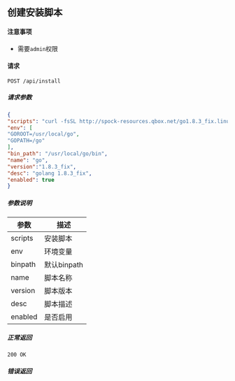 ## 创建安装脚本
#### 注意事项
- 需要`admin`权限
#### 请求
```
POST /api/install
```
##### 请求参数
```json
{
"scripts": "curl -fsSL http://spock-resources.qbox.net/go1.8.3_fix.linux-amd64.tar.gz -o /tmp/golang.tar.gz\ntar -C /usr/local -xzf /tmp/golang.tar.gz",
"env": [
"GOROOT=/usr/local/go",
"GOPATH=/go"
],
"bin_path": "/usr/local/go/bin",
"name": "go",
"version":"1.8.3_fix",
"desc": "golang 1.8.3_fix",
"enabled": true
}
```
##### 参数说明
|参数|描述|
|---|---|
|scripts|安装脚本|
|env|环境变量|
|binpath|默认binpath|
|name|脚本名称|
|version|脚本版本|
|desc|脚本描述|
|enabled|是否启用|
##### 正常返回
```
200 OK
```
##### 错误返回